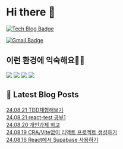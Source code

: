 # Hi there 👋

[![Tech Blog Badge](http://img.shields.io/badge/tistory-black?style=flat-square&logo=Tistory&link=https://codingpracticenote.tistory.com/)](https://codingpracticenote.tistory.com/)
	
[![Gmail Badge](https://img.shields.io/badge/Gmail-d14836?style=flat-square&logo=Gmail&logoColor=white&link=mailto:tkdrnr1215@gmail.com)](mailto:tkdrnr1215@gmail.com)

## 이런 환경에 익숙해요✍🏼

<img src="https://img.shields.io/badge/CSS3-1572B6?style=flat-square&logo=CSS3&logoColor=white"/> </t>
<img src="https://img.shields.io/badge/HTML5-E34F26?style=flat-square&logo=HTML5&logoColor=white"/> 
<img src="https://img.shields.io/badge/JavaScript-F7DF1E?style=flat-square&logo=JavaScript&logoColor=white"/>
<img src="https://img.shields.io/badge/TypeScript-3178C6?style=flat-square&logo=TypeScript&logoColor=white"/>

## 📕 Latest Blog Posts

<a href=https://codingpracticenote.tistory.com/306>24.08.21 TDD체험해보기</a></br><a href=https://codingpracticenote.tistory.com/305>24.08.21 react-test 공부1</a></br><a href=https://codingpracticenote.tistory.com/304>24.08.20 개인과제 회고</a></br><a href=https://codingpracticenote.tistory.com/302>24.08.19 CRA/Vite없이 리액트 프로젝트 생성하기</a></br><a href=https://codingpracticenote.tistory.com/301>24.08.16 React에서 Supabase 사용하기</a></br>